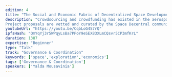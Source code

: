 ```yaml
---
edition: 4
title: "The Social and Economic Fabric of Decentralized Space Development"
description: "Crowdsourcing and crowdfunding has existed in the aerospace industry for decades, although usually they occur independent from one another. With the advent of cryptoeconomics, incentive systems can be designed that synergize crowdsourcing and crowdfunding in new ways to enable mass coordination in open source space development. Space Decentral is a DAO building a citizen-led space agency, with a novel governance model and ultimate goal of bringing humanity together to collectively accomplish the impossible.
Project proposals are vetted and curated by the Space Decentral community, with curation leading towards project activation for volunteer-driven crowdsourcing. Ethical complications arise when volunteers help bootstrap for-profit entities without legal protections in place for ownership. To solve for this, Space Decentral's projects will use a tokenized task management system built on top of Aragon, that will track individual work contributions. By participating in Space Decentral, the expectation is: should a nascent mission spin-off into a new entity (such as a child DAO) each individual’s stake will be measured by the non-transferable tokens collected, which will be transparently accounted for on Ethereum. This new collaborative model is generic and can be applicable to any organization that wants to combine crowdsourcing and crowdfunding."
youtubeUrl: "https://youtu.be/CqbLoG4S7rQ"
ipfsHash: "QmYqYj3r5WPqyLsBa7PPoY9eSEX83XLmCQsvr5CP3mfKrL"
duration: 1387
expertise: "Beginner"
type: "Talk"
track: "Governance & Coordination"
keywords: ['space','exploration','economics']
tags: ['Governance & Coordination']
speakers: ['Yalda Mousavinia']
---
```

